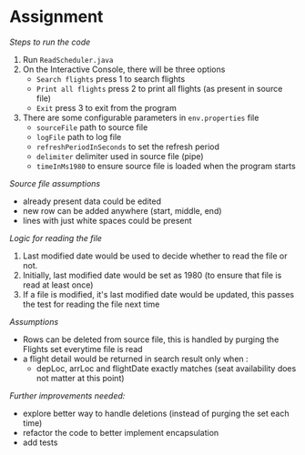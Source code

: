# Assignment

*Steps to run the code*
1. Run `ReadScheduler.java`
2. On the Interactive Console, there will be three options
    - `Search flights` press 1 to search flights
    - `Print all flights` press 2 to print all flights (as present in source file)
    - `Exit` press 3 to exit from the program
3. There are some configurable parameters in `env.properties` file
    - `sourceFile` path to source file
    - `logFile` path to log file
    - `refreshPeriodInSeconds` to set the refresh period
    - `delimiter` delimiter used in source file (pipe)
    - `timeInMs1980` to ensure source file is loaded when the program starts

*Source file assumptions*
- already present data could be edited
- new row can be added anywhere (start, middle, end)
- lines with just white spaces could be present

*Logic for reading the file*
1. Last modified date would be used to decide whether to read the file or not.
2. Initially, last modified date would be set as 1980 (to ensure that file is read at least once)
3. If a file is modified, it's last modified date would be updated, this passes the test for reading the file next time

*Assumptions*
- Rows can be deleted from source file, this is handled by purging the Flights set everytime file is read
- a flight detail would be returned in search result only when :
   - depLoc, arrLoc and flightDate exactly matches (seat availability does not matter at this point)

*Further improvements needed:*
- explore better way to handle deletions (instead of purging the set each time)
- refactor the code to better implement encapsulation
- add tests
